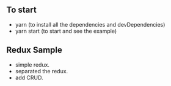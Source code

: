 ## To start
  - yarn (to install all the dependencies and devDependencies)
  - yarn start (to start and see the example)

## Redux Sample
  - simple redux.
  - separated the redux.
  - add CRUD.